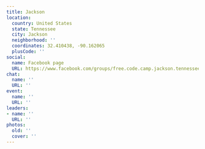 ```yaml
---
title: Jackson
location:
  country: United States
  state: Tennessee
  city: Jackson
  neighborhood: ''
  coordinates: 32.410438, -90.162065
  plusCode: ''
social:
  name: Facebook page
  URL: https://www.facebook.com/groups/free.code.camp.jackson.tennessee
chat:
  name: ''
  URL: ''
event:
  name: ''
  URL: ''
leaders:
- name: ''
  URL: ''
photos:
  old: ''
  cover: ''
---
```

